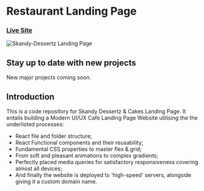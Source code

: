 # Restaurant Landing Page
### [Live Site](https://skandydessertz.cf/)

![Skandy-Dessertz Landing Page](https://i.ibb.co/3ypXS45/Skandy-Dessertz.png)

## Stay up to date with new projects
New major projects coming soon.

## Introduction
This is a code repository for Skandy Dessertz & Cakes
 Landing Page. It entails building a Modern UI/UX Cafe Landing Page Website utilising the the underlisted processes:

- React file and folder structure;
- React Functional components and their reusability;
- Fundamental CSS properties to master flex & grid;
- From soft and pleasant animations to complex gradients;
- Perfectly placed media queries for satisfactory responsiveness covering almost all devices;
- And finally the website is deployed to 'high-speed' servers, alongside giving it a custom domain name.
